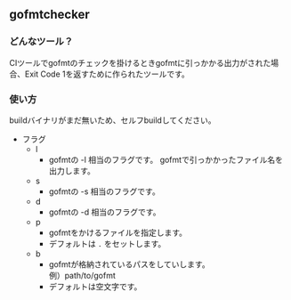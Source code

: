 ## gofmtchecker

### どんなツール？

CIツールでgofmtのチェックを掛けるときgofmtに引っかかる出力がされた場合、Exit Code 1を返すために作られたツールです。


### 使い方
buildバイナリがまだ無いため、セルフbuildしてください。

- フラグ
  - l
    - gofmtの -l 相当のフラグです。
    gofmtで引っかかったファイル名を出力します。
  - s
    - gofmtの -s 相当のフラグです。
  - d
    - gofmtの -d 相当のフラグです。
  - p
    - gofmtをかけるファイルを指定します。
    - デフォルトは `.` をセットします。
  - b
    - gofmtが格納されているパスをしていします。  
    例）path/to/gofmt
    - デフォルトは空文字です。